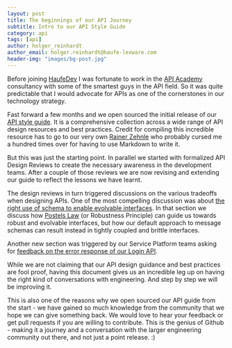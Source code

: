 ```yaml
---
layout: post
title: The beginnings of our API Journey
subtitle: Intro to our API Style Guide
category: api
tags: [api]
author: holger_reinhardt
author_email: holger.reinhardt@haufe-lexware.com 
header-img: "images/bg-post.jpg"
---
```


Before joining [HaufeDev](http://twitter.com/HaufeDev) I was fortunate to work in the [API Academy](http://apiacademy.co) consultancy with some of the smartest guys in the API field. So it was quite predictable that I would advocate for APIs as one of the cornerstones in our technology strategy.
 
Fast forward a few months and we open sourced the initial release of our [API style guide](http://haufe-lexware.github.io/resources/). It is a comprehensive collection across a wide range of API design resources and best practices. Credit for compiling this incredible resource has to go to our very own [Rainer Zehnle](https://github.com/Kodrafo) who probably cursed me a hundred times over for having to use Markdown to write it.

But this was just the starting point. In parallel we started with formalized API Design Reviews to create the necessary awareness in the development teams. After a couple of those reviews we are now revising and extending our guide to reflect the lessons we have learnt.

The design reviews in turn triggered discussions on the various tradeoffs when designing APIs. One of the most compelling discussion was about [the right use of schema to enable evolvable interfaces](https://github.com/Haufe-Lexware/api-style-guide/blob/master/message-schema.md). In that section we discuss how [Postels Law](https://en.wikipedia.org/wiki/Robustness_principle) (or Robustness Principle) can guide us towards robust and evolvable interfaces, but how our default approach to message schemas can result instead in tightly coupled and brittle interfaces. 

Another new section was triggered by our Service Platform teams asking for [feedback on the error response of our Login API](https://github.com/Haufe-Lexware/api-style-guide/blob/master/error-handling.md#error-response-format). 

While we are not claiming that our API design guidance and best practices are fool proof, having this document gives us an incredible leg up on having the right kind of conversations with engineering. And step by step we will be improving it. 

This is also one of the reasons why we open sourced our API guide from the start - we have gained so much knowledge from the community that we hope we can give something back. We would love to hear your feedback or get pull requests if you are willing to contribute. This is the genius of Github - making it a journey and a conversation with the larger engineering community out there, and not just a point release. :)


